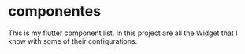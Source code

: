# componentes

This is my flutter component list.
In this project are all the Widget that I know with some of their configurations.

